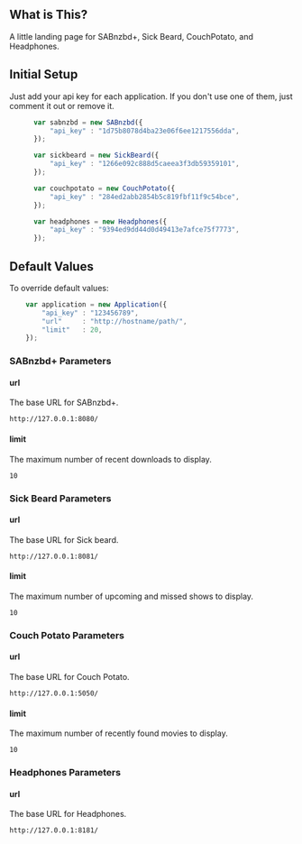 ## What is This?

A little landing page for SABnzbd+, Sick Beard, CouchPotato, and Headphones.

## Initial Setup

Just add your api key for each application. If you don't use one of them, just comment it out or remove it.

```js
      var sabnzbd = new SABnzbd({
          "api_key" : "1d75b8078d4ba23e06f6ee1217556dda",
      });

      var sickbeard = new SickBeard({
          "api_key" : "1266e092c888d5caeea3f3db59359101",
      });

      var couchpotato = new CouchPotato({
          "api_key" : "284ed2abb2854b5c819fbf11f9c54bce",
      });

      var headphones = new Headphones({
          "api_key" : "9394ed9dd44d0d49413e7afce75f7773",
      });
```

## Default Values

To override default values:
```js
    var application = new Application({
        "api_key" : "123456789",
        "url"     : "http://hostname/path/",
        "limit"   : 20,
    });
```

### SABnzbd+ Parameters
#### url
The base URL for SABnzbd+.

`http://127.0.0.1:8080/`

#### limit
The maximum number of recent downloads to display.

`10`

### Sick Beard Parameters
#### url
The base URL for Sick beard.

`http://127.0.0.1:8081/`

#### limit
The maximum number of upcoming and missed shows to display.

`10`

### Couch Potato Parameters
#### url
The base URL for Couch Potato.

`http://127.0.0.1:5050/`

#### limit
The maximum number of recently found movies to display.

`10`

### Headphones Parameters
#### url
The base URL for Headphones.

`http://127.0.0.1:8181/`
